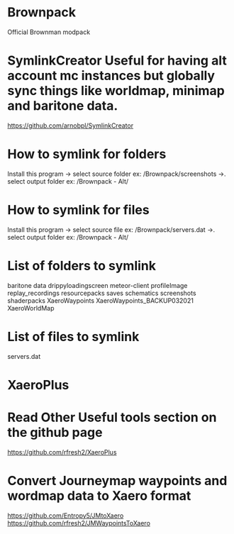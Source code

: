 # Brownpack
 Official Brownman modpack

# SymlinkCreator Useful for having alt account mc instances but globally sync things like worldmap, minimap and baritone data.
 https://github.com/arnobpl/SymlinkCreator

# How to symlink for folders
Install this program -> select source folder ex: /Brownpack/screenshots ->. select output folder ex: /Brownpack - Alt/

# How to symlink for files
Install this program -> select source file ex: /Brownpack/servers.dat ->. select output folder ex: /Brownpack - Alt/

# List of folders to symlink
 baritone
 data
 drippyloadingscreen
 meteor-client
 profileImage
 replay_recordings
 resourcepacks
 saves
 schematics
 screenshots
 shaderpacks
 XaeroWaypoints
 XaeroWaypoints_BACKUP032021
 XaeroWorldMap

# List of files to symlink
 servers.dat

 # XaeroPlus
 # Read Other Useful tools section on the github page
 https://github.com/rfresh2/XaeroPlus

 # Convert Journeymap waypoints and wordmap data to Xaero format
 https://github.com/Entropy5/JMtoXaero
 https://github.com/rfresh2/JMWaypointsToXaero
